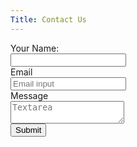 ```yaml
---
Title: Contact Us
---
```


<form name="contact" method="POST" data-netlify="true">

  <div class="field">
    <label for="name" class="label">Your Name: </label>
    <div class="control">
        <input class="input" type="text" name="name" />
    </div> 
  </div>

  <div class="field">
  <label for="email" class="label">Email</label>
  <div class="control has-icons-left has-icons-right">
    <input class="input" name="email" type="email" placeholder="Email input">
    <span class="icon is-small is-left">
      <i class="fas fa-envelope"></i>
    </span>
  </div>
</div>

<div class="field">
  <label for="message" class="label">Message</label>
  <div class="control">
    <textarea name="message" class="textarea" placeholder="Textarea"></textarea>
  </div>
</div>

<div class="field is-grouped">
  <div class="control">
    <button type="submit" class="button is-link">Submit</button>
  </div>
</div>

</form>